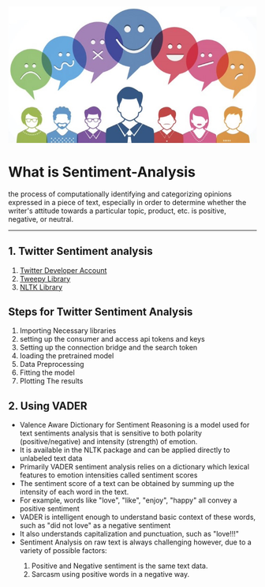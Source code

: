  ![alt text](1.jpg)

<h1>What is Sentiment-Analysis </h1>
<p>the process of computationally identifying and categorizing opinions expressed in a piece of text, especially in order to determine whether the writer's attitude towards a particular topic, product, etc. is positive, negative, or neutral.</p>

<hr>

<h2>1. Twitter Sentiment analysis</h2>
<ol>
  <li><a href = 'https://apps.twitter.com/app/new'>Twitter Developer Account</a></li>
  <li><a href = 'http://www.tweepy.org/'>Tweepy Library</a></li>
  <li><a href = 'http://www.nltk.org/'>NLTK Library</a></li>
</ol>
  
<h2>Steps for Twitter Sentiment Analysis</h2>
<ol>
  <li>Importing Necessary libraries</li>
  <li>setting up the consumer and access api tokens and keys</li>
  <li>Setting up the connection bridge and the search token</li>
  <li>loading the pretrained model</li>
  <li>Data Preprocessing</li>
  <li>Fitting the model</li>
  <li>Plotting The results</li>
</ol>

<h2>2. Using VADER</h2>
<ul>
  <li>Valence Aware Dictionary for Sentiment Reasoning is a model used for text sentiments analysis
    that is sensitive to both polarity (positive/negative) and intensity (strength) of emotion.</li>
 
 <li>It is available in the NLTK package and can be applied directly to unlabeled text data</li>
  
 <li>Primarily VADER sentiment analysis relies on a dictionary which lexical features to emotion
    intensities called sentiment scores</li>
  
 <li>The sentiment score of a text can be obtained by summing up the intensity of each word in the text.</li>
 
 <li>For example, words like "love", "like", "enjoy", "happy" all convey a positive sentiment</li>
 
 <li>VADER is intelligent enough to understand basic context of these words, such as "did not love" as a negative sentiment</li>
 
 <li>It also understands capitalization and punctuation, such as "love!!!"
  
 <li>Sentiment Analysis on raw text is always challenging however, due to a variety of possible factors:</li>
  <ol>
   <li>Positive and Negative sentiment is the same text data.</li>
    <li>Sarcasm using positive words in a negative way.</li>
  </ol>
</ul>
  
  
